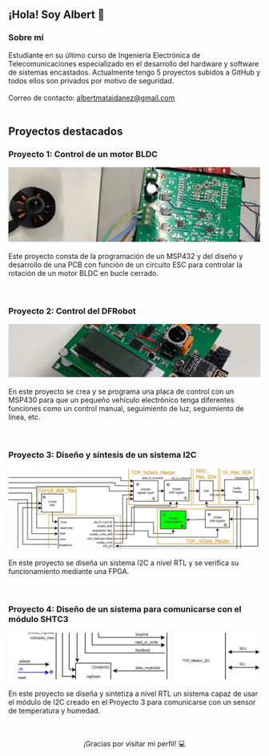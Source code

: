 <!-- Encabezado -->
## ¡Hola! Soy Albert 👋

<!-- Descripción -->
### Sobre mí

Estudiante en su último curso de Ingeniería Electrónica de Telecomunicaciones especializado en el desarrollo del hardware y software de sistemas encastados.
Actualmente tengo 5 proyectos subidos a GitHub y todos ellos son privados por motivo de seguridad.<br><br>
Correo de contacto: albertmataidanez@gmail.com <br><br>

<!-- Proyectos -->
## Proyectos destacados

### Proyecto 1: Control de un motor BLDC
![Imagen del proyecto](lse1.jpg)<br><br>
Este proyecto consta de la programación de un MSP432 y del diseño y desarrollo de una PCB con función de un circuito ESC para controlar la rotación de un motor BLDC en bucle cerrado.<br><br><br>

### Proyecto 2: Control del DFRobot
![Imagen del proyecto](mise.jpg)<br><br>
En este proyecto se crea y se programa una placa de control con un MSP430 para que un pequeño vehículo electrónico tenga diferentes funciones como un control manual, seguimiento de luz, seguimiento de línea, etc.<br><br><br>

### Proyecto 3: Diseño y síntesis de un sistema I2C
![Imagen del proyecto](i2c.jpg)<br><br>
En este proyecto se diseña un sistema I2C a nivel RTL y se verifica su funcionamiento mediante una FPGA.<br><br><br>

### Proyecto 4: Diseño de un sistema para comunicarse con el módulo SHTC3
![Imagen del proyecto](sensor.jpg)<br><br>
En este proyecto se diseña y sintetiza a nivel RTL un sistema capaz de usar el módulo de I2C creado en el Proyecto 3 para comunicarse con un sensor de temperatura y humedad.<br><br><br>

<!-- Pie de página -->
<p align="center">
	¡Gracias por visitar mi perfil! 💻
</p>
